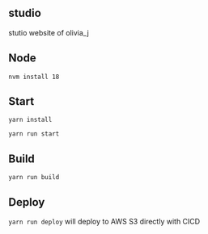 ## studio
stutio website of olivia_j

## Node
`nvm install 18`

## Start
`yarn install`

`yarn run start`

## Build
`yarn run build`

## Deploy
`yarn run deploy` will deploy to AWS S3 directly with CICD
